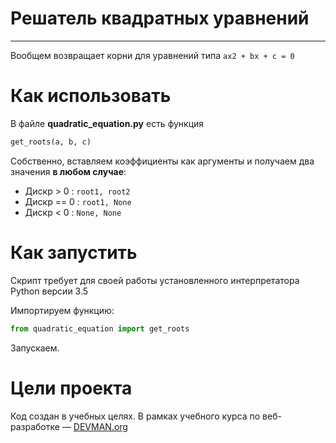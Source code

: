 # Решатель квадратных уравнений 
***

Вообщем возвращает корни для уравнений типа `ax2 + bx + c = 0`

# Как использовать

В файле **quadratic_equation.py** есть функция


```python
get_roots(a, b, c)
```

Собственно, вставляем коэффициенты как аргументы и получаем два значения **в любом случае**:
- Дискр > 0 :  `root1, root2`
- Дискр == 0 : `root1, None`
- Дискр < 0 :  `None, None`

# Как запустить 

Скрипт требует для своей работы установленного интерпретатора Python версии 3.5

Импортируем функцию:
```python
from quadratic_equation import get_roots
```
Запускаем.

# Цели проекта

Код создан в учебных целях. В рамках учебного курса по веб-разработке ― [DEVMAN.org](https://devman.org)
